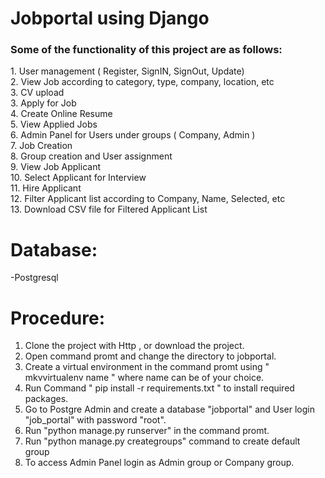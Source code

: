 # Jobportal using Django
<h3>Some of the functionality of this project are as follows:</h3>
    1. User management ( Register, SignIN, SignOut, Update)</br>
    2. View Job according to category, type, company, location, etc</br>
    3. CV upload</br>
    3. Apply for Job</br>
    4. Create Online Resume</br>
    5. View Applied Jobs</br>
    6. Admin Panel for Users under groups ( Company, Admin )</br>
    7. Job Creation</br>
    8. Group creation and User assignment</br>
    9. View Job Applicant</br>
    10. Select Applicant for Interview</br>
    11. Hire Applicant</br>
    12. Filter Applicant list according to Company, Name, Selected, etc</br>
    13. Download CSV file for Filtered Applicant List</br>

# Database:
-Postgresql

# Procedure:
1. Clone the project with Http , or download the project.</br>
2. Open command promt and change the directory to jobportal.</br>
3. Create a virtual environment in the command promt using " mkvvirtualenv name " where name can be of your choice.</br>
4. Run Command " pip install -r requirements.txt " to install required packages.</br>
5. Go to Postgre Admin and create a database  "jobportal" and User login "job_portal" with password "root".</br>
6. Run "python manage.py runserver" in the command promt.</br>
7. Run "python manage.py creategroups" command to create default group</br>
8. To access Admin Panel login as Admin group or Company group.</br>
